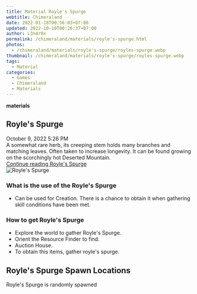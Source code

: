 ```yaml
---
title: Material Royle's Spurge
webtitle: Chimeraland
date: 2022-01-18T00:56:03+07:00
updated: 2022-10-10T00:26:37+07:00
author: L3n4r0x
permalink: /chimeraland/materials/royle's-spurge.html
photos:
  - /chimeraland/materials/royle's-spurge/royles-spurge.webp
thumbnail: /chimeraland/materials/royle's-spurge/royles-spurge.webp
tags:
  - Material
categories:
  - Games
  - Chimeraland
  - Materials
---
```


<section id="bootstrap-wrapper">
  <link
    rel="stylesheet"
    href="https://cdn.statically.io/gh/dimaslanjaka/Web-Manajemen/40ac3225/css/bootstrap-4.5-wrapper.css"
  />
  <div
    class="row g-0 border rounded overflow-hidden flex-md-row mb-4 shadow-sm position-relative"
  >
    <div class="col p-4 d-flex flex-column position-static">
      <strong class="d-inline-block mb-2 text-success">materials</strong>
      <h2 class="mb-0">Royle&#x27;s Spurge</h2>
      <div class="mb-1 text-muted">October 9, 2022 5:26 PM</div>
      <div class="mb-2 border p-1">
        A somewhat rare herb, its creeping stem holds many branches and matching
        leaves. Often taken to increase longevity. It can be found growing on
        the scorchingly hot Deserted Mountain.
      </div>
      <a
        href="/chimeraland/materials/royle&#x27;s-spurge.html"
        class="stretched-link d-none"
        >Continue reading Royle&#x27;s Spurge</a
      >
    </div>
    <div class="col-auto d-none d-lg-block">
      <img
        src="/chimeraland/materials/royle&#x27;s-spurge/royles-spurge.webp"
        alt="Royle&#x27;s Spurge"
      />
    </div>
  </div>
  <div class="row">
    <div class="col-lg-6 col-12 mb-2">
      <div class="card">
        <div class="card-body">
          <h3 class="card-title">What is the use of the Royle&#x27;s Spurge</h3>
          <div class="card-text">
            <ul>
              <li>
                Can be used for Creation. There is a chance to obtain it when
                gathering skill conditions have been met.
              </li>
            </ul>
          </div>
        </div>
      </div>
    </div>
    <div class="col-lg-6 col-12 mb-2">
      <div class="card">
        <div class="card-body">
          <h3 class="card-title">How to get Royle&#x27;s Spurge</h3>
          <div class="card-text">
            <ul>
              <li>Explore the world to gather Royle&#x27;s Spurge.</li>
              <li>Orient the Resource Finder to find.</li>
              <li>Auction House.</li>
              <li>To obtain this items, gather royle&#x27;s spurge.</li>
            </ul>
          </div>
        </div>
      </div>
    </div>
    <div class="col-12 mb-2">
      <h2>Royle&#x27;s Spurge Spawn Locations</h2>
      <p>Royle&#x27;s Spurge is randomly spawned</p>
    </div>
  </div>
</section>